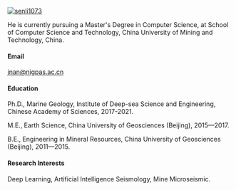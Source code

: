 

[![senli1073](https://img.shields.io/badge/senli1073-github-blue?logo=github)](https://github.com/senli1073)

He is currently pursuing a Master's Degree in Computer Science, at School of Computer Science and Technology, China University of Mining and Technology, China.

#### Email
jnan@nigpas.ac.cn

#### Education
Ph.D., Marine Geology, Institute of Deep-sea Science and Engineering, Chinese Academy of Sciences, 2017-2021.

M.E., Earth Science, China University of Geosciences (Beijing), 2015—2017.

B.E., Engineering in Mineral Resources, China University of Geosciences (Beijing), 2011—2015.

#### Research Interests
Deep Learning, Artificial Intelligence Seismology, Mine Microseismic.

